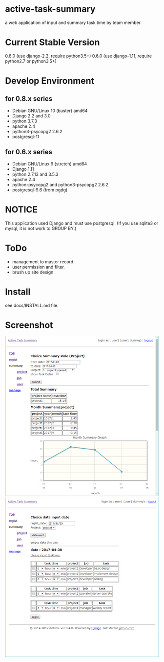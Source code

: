 # active-task-summary

a web application of input and summary task time by team member.

# Current Stable Version

0.8.0 (use django-2.2, require python3.5+)
0.6.0 (use django-1.11, require python2.7 or python3.5+)

# Develop Environment

## for 0.8.x series

- Debian GNU/Linux 10 (buster) amd64
- Django 2.2 and 3.0
- python 3.7.3
- apache 2.4
- python3-psycopg2 2.6.2
- postgresql-11

## for 0.6.x series

- Debian GNU/Linux 9 (stretch) amd64
- Django 1.11
- python 2.7.13 and 3.5.3
- apache 2.4
- python-psycopg2 and python3-psycopg2 2.6.2
- postgresql-9.6 (from pgdg)

# NOTICE

This application used Django and must use postgresql.
(If you use sqlite3 or mysql, it is not work to GROUP BY.)

# ToDo

- management to master record.
- user permission and filter.
- brush up site design.

# Install

see docs/INSTALL.md file.

# Screenshot

![summary_project](docs/screenshot/summary_project.png "summary project form")
![regist](docs/screenshot/regist.png "regist form")
